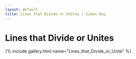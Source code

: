 ```yaml
---
layout: default
title: Lines that Divide or Unites | Simon Rey
---
```


# Lines that Divide or Unites

{% include gallery.html name="Lines_that_Divide_or_Unite" %}